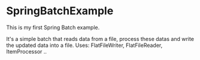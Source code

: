 # SpringBatchExample
This is my first Spring Batch example. 

It's a simple batch that reads data from a file, process these datas and write the updated data into a file. 
Uses: FlatFileWriter, FlatFileReader, ItemProcessor .. 
